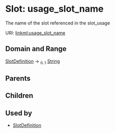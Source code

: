 
# Slot: usage_slot_name


The name of the slot referenced in the slot_usage

URI: [linkml:usage_slot_name](https://w3id.org/linkml/usage_slot_name)


## Domain and Range

[SlotDefinition](SlotDefinition.md) &#8594;  <sub>0..1</sub> [String](String.md)

## Parents


## Children


## Used by

 * [SlotDefinition](SlotDefinition.md)
